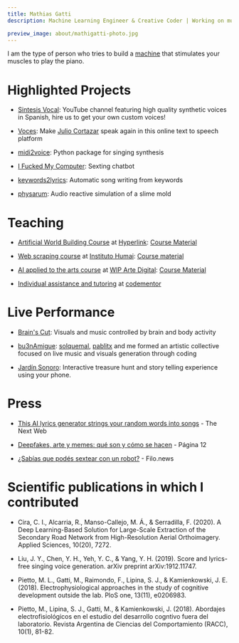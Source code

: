 ```yaml
---
title: Mathias Gatti
description: Machine Learning Engineer & Creative Coder | Working on music information retrieval and natural language processing | 🤖 I like to make computers talk and sing

preview_image: about/mathigatti-photo.jpg
---
```


I am the type of person who tries to build a [machine](https://youtu.be/2TdsMe_1JtU?t=337) that stimulates your muscles to play the piano.

# Highlighted Projects

- [Sintesis Vocal](https://sintesisvocal.com/): YouTube channel featuring high quality synthetic voices in Spanish, hire us to get your own custom voices!

- [Voces](https://voces.mathigatti.com/): Make [Julio Cortazar](https://es.wikipedia.org/wiki/Julio_Cort%C3%A1zar) speak again in this online text to speech platform

- [midi2voice](https://pypi.org/project/midi2voice/): Python package for singing synthesis

- [I Fucked My Computer](https://erato.fun/sexting): Sexting chatbot

- [keywords2lyrics](https://erato.fun/): Automatic song writing from keywords

- [physarum](https://physarum.mathigatti.com/): Audio reactive simulation of a slime mold

# Teaching

- [Artificial World Building Course](https://hyperlink.academy/courses/artificial-world-building/90/cohorts/82) at [Hyperlink](https://hyperlink.academy/): [Course Material](https://github.com/mathigatti/ArtificialWorldBuildingCourse)

- [Web scraping course](https://ihum.ai/cursos/web) at [Instituto Humai](http://ihum.ai/): [Course material](https://github.com/institutohumai/cursos-python/tree/master/Scraping)

- [AI applied to the arts course](https://wipartedigital.com/2020/08/30/arte-en-colaboracion-con-maquinas-inteligencia-artificial-aplicada-a-la-generacion-de-texto-y-audio-taller-por-mathi-gatti/) at [WIP Arte Digital](https://wipartedigital.com/): [Course Material](https://github.com/mathigatti/ArtWithAICourse)

- [Individual assistance and tutoring](https://www.codementor.io/@mathiasgatti) at [codementor](https://www.codementor.io/)

# Live Performance

- <a href="https://vimeo.com/250628033">Brain's Cut</a>: Visuals and music controlled by brain and body activity

- <a href="https://www.youtube.com/watch?v=stfLFoA8maM">bu3nAmigue</a>: [solquemal](https://solquemal.com), [pablitx](https://pablitx.com/) and me formed an artistic collective focused on live music and visuals generation through coding

- <a href="https://www.buenosaires.gob.ar/fiba/jardin-sonoro-volumen-2">Jardín Sonoro</a>: Interactive treasure hunt and story telling experience using your phone.

# Press

- [This AI lyrics generator strings your random words into songs](https://thenextweb.com/news/this-ai-lyrics-generator-strings-your-random-words-into-songs) - The Next Web

- [Deepfakes, arte y memes: qué son y cómo se hacen](https://www.pagina12.com.ar/263098-deepfakes-arte-y-memes-que-son-y-como-se-hacen) - Página 12

- [¿Sabías que podés sextear con un robot?](https://www.filo.news/tecnologia/VIDEO--Sabias-que-podes-sextear-con-un-robot--20220210-0022.html) - Filo.news

# Scientific publications in which I contributed

- Cira, C. I., Alcarria, R., Manso-Callejo, M. Á., & Serradilla, F. (2020). A Deep Learning-Based Solution for Large-Scale Extraction of the Secondary Road Network from High-Resolution Aerial Orthoimagery. Applied Sciences, 10(20), 7272.

- Liu, J. Y., Chen, Y. H., Yeh, Y. C., & Yang, Y. H. (2019). Score and lyrics-free singing voice generation. arXiv preprint arXiv:1912.11747.

- Pietto, M. L., Gatti, M., Raimondo, F., Lipina, S. J., & Kamienkowski, J. E. (2018). Electrophysiological approaches in the study of cognitive development outside the lab. PloS one, 13(11), e0206983.

- Pietto, M., Lipina, S. J., Gatti, M., & Kamienkowski, J. (2018). Abordajes electrofisiológicos en el estudio del desarrollo cogntivo fuera del laboratorio. Revista Argentina de Ciencias del Comportamiento (RACC), 10(1), 81-82.
